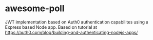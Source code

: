 # awesome-poll

JWT implementation based on Auth0 authentication capabilites using a Express based Node app. Based on tutorial at https://auth0.com/blog/building-and-authenticating-nodejs-apps/
